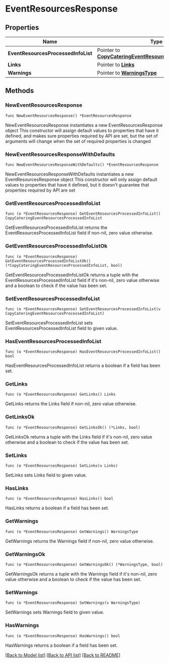 # EventResourcesResponse

## Properties

Name | Type | Description | Notes
------------ | ------------- | ------------- | -------------
**EventResourcesProcessedInfoList** | Pointer to [**CopyCateringEventResourcesProcessedInfoList**](CopyCateringEventResourcesProcessedInfoList.md) |  | [optional] 
**Links** | Pointer to [**Links**](Links.md) |  | [optional] 
**Warnings** | Pointer to [**WarningsType**](WarningsType.md) |  | [optional] 

## Methods

### NewEventResourcesResponse

`func NewEventResourcesResponse() *EventResourcesResponse`

NewEventResourcesResponse instantiates a new EventResourcesResponse object
This constructor will assign default values to properties that have it defined,
and makes sure properties required by API are set, but the set of arguments
will change when the set of required properties is changed

### NewEventResourcesResponseWithDefaults

`func NewEventResourcesResponseWithDefaults() *EventResourcesResponse`

NewEventResourcesResponseWithDefaults instantiates a new EventResourcesResponse object
This constructor will only assign default values to properties that have it defined,
but it doesn't guarantee that properties required by API are set

### GetEventResourcesProcessedInfoList

`func (o *EventResourcesResponse) GetEventResourcesProcessedInfoList() CopyCateringEventResourcesProcessedInfoList`

GetEventResourcesProcessedInfoList returns the EventResourcesProcessedInfoList field if non-nil, zero value otherwise.

### GetEventResourcesProcessedInfoListOk

`func (o *EventResourcesResponse) GetEventResourcesProcessedInfoListOk() (*CopyCateringEventResourcesProcessedInfoList, bool)`

GetEventResourcesProcessedInfoListOk returns a tuple with the EventResourcesProcessedInfoList field if it's non-nil, zero value otherwise
and a boolean to check if the value has been set.

### SetEventResourcesProcessedInfoList

`func (o *EventResourcesResponse) SetEventResourcesProcessedInfoList(v CopyCateringEventResourcesProcessedInfoList)`

SetEventResourcesProcessedInfoList sets EventResourcesProcessedInfoList field to given value.

### HasEventResourcesProcessedInfoList

`func (o *EventResourcesResponse) HasEventResourcesProcessedInfoList() bool`

HasEventResourcesProcessedInfoList returns a boolean if a field has been set.

### GetLinks

`func (o *EventResourcesResponse) GetLinks() Links`

GetLinks returns the Links field if non-nil, zero value otherwise.

### GetLinksOk

`func (o *EventResourcesResponse) GetLinksOk() (*Links, bool)`

GetLinksOk returns a tuple with the Links field if it's non-nil, zero value otherwise
and a boolean to check if the value has been set.

### SetLinks

`func (o *EventResourcesResponse) SetLinks(v Links)`

SetLinks sets Links field to given value.

### HasLinks

`func (o *EventResourcesResponse) HasLinks() bool`

HasLinks returns a boolean if a field has been set.

### GetWarnings

`func (o *EventResourcesResponse) GetWarnings() WarningsType`

GetWarnings returns the Warnings field if non-nil, zero value otherwise.

### GetWarningsOk

`func (o *EventResourcesResponse) GetWarningsOk() (*WarningsType, bool)`

GetWarningsOk returns a tuple with the Warnings field if it's non-nil, zero value otherwise
and a boolean to check if the value has been set.

### SetWarnings

`func (o *EventResourcesResponse) SetWarnings(v WarningsType)`

SetWarnings sets Warnings field to given value.

### HasWarnings

`func (o *EventResourcesResponse) HasWarnings() bool`

HasWarnings returns a boolean if a field has been set.


[[Back to Model list]](../README.md#documentation-for-models) [[Back to API list]](../README.md#documentation-for-api-endpoints) [[Back to README]](../README.md)


